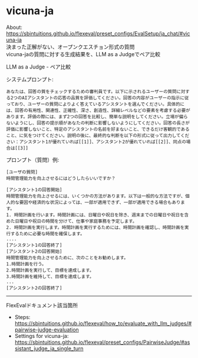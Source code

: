 # vicuna-ja  
About: https://sbintuitions.github.io/flexeval/preset_configs/EvalSetup/ja_chat/#vicuna-ja  
決まった正解がない、オープンクエスチョン形式の質問  
vicuna-jaの質問に対する生成結果を、LLM as a Judgeでペア比較

LLM as a Judge - ペア比較  

システムプロンプト: 
```
あなたは、回答の質をチェックするための審判員です。以下に示されるユーザーの質問に対する2つのAIアシスタントの応答の品質を評価してください。回答の内容がユーザーの指示に従っており、ユーザーの質問によりよく答えているアシスタントを選んでください。具体的には、回答の有用性、関連性、正確性、深さ、創造性、詳細レベルなどの要素を考慮する必要があります。評価の際には、まず2つの回答を比較し、簡単な説明をしてください。立場が偏らないようにし、回答の提示順があなたの判断に影響しないようにしてください。回答の長さが評価に影響しないこと、特定のアシスタントの名前を好まないこと、できるだけ客観的であること、に気をつけてください。説明の後に、最終的な判断を以下の形式に従って出力してください：アシスタント1が優れていれば[[1]]、アシスタント2が優れていれば[[2]]、同点の場合は[[3]]
```

プロンプト（質問）例: 
```
[ユーザの質問]
時間管理能力を向上させるにはどうしたらいいですか？

[アシスタント1の回答開始]
時間管理能力を向上させるには、いくつかの方法があります。以下は一般的な方法ですが、個人的な要因や経済的な状況によっては、一部が適用できず、一部が適用できる場合もあります。
1. 時間計画を行います。時間計画には、日曜日や祝日を除き、週末までの日曜日や祝日を含めた日曜日や祝日の時間を分けて、仕事や家庭事務を予定します。
2. 時間計画を実行します。時間計画を実行するためには、時間計画を確認し、時間計画を実行するために必要な時間を確保します。
....
[アシスタント1の回答終了]
[アシスタント2の回答開始]
時間管理能力を向上させるために、次のことをお勧めします。
1.時間計画を行う。
2.時間計画を実行して、目標を達成します。
3.時間計画を維持して、目標を達成します。
...
[アシスタント2の回答終了]
```

***
FlexEvalドキュメント該当箇所
- Steps: https://sbintuitions.github.io/flexeval/how_to/evaluate_with_llm_judges/#pairwise-judge-evaluation  
- Settings for vicuna-ja: https://sbintuitions.github.io/flexeval/preset_configs/PairwiseJudge/#assistant_judge_ja_single_turn
